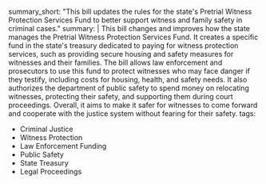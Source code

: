 summary_short: "This bill updates the rules for the state's Pretrial Witness Protection Services Fund to better support witness and family safety in criminal cases."
summary: |
  This bill changes and improves how the state manages the Pretrial Witness Protection Services Fund. It creates a specific fund in the state's treasury dedicated to paying for witness protection services, such as providing secure housing and safety measures for witnesses and their families. The bill allows law enforcement and prosecutors to use this fund to protect witnesses who may face danger if they testify, including costs for housing, health, and safety needs. It also authorizes the department of public safety to spend money on relocating witnesses, protecting their safety, and supporting them during court proceedings. Overall, it aims to make it safer for witnesses to come forward and cooperate with the justice system without fearing for their safety.
tags:
  - Criminal Justice
  - Witness Protection
  - Law Enforcement Funding
  - Public Safety
  - State Treasury
  - Legal Proceedings
